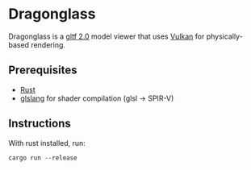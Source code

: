# Dragonglass

Dragonglass is a [gltf 2.0](https://khronos.org/gltf) model viewer
that uses [Vulkan](https://khronos.org/vulkan) for physically-based rendering.

## Prerequisites

* [Rust](https://www.rust-lang.org/)
* [glslang](https://github.com/KhronosGroup/glslang/releases/tag/master-tot) for shader compilation (glsl -> SPIR-V)

## Instructions

With rust installed, run:

```
cargo run --release
```

